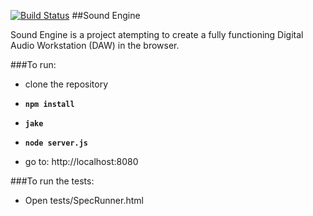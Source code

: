 [![Build Status](https://secure.travis-ci.org/willm/SoundEngine.png)](http://travis-ci.org/willm/SoundEngine)
##Sound Engine

Sound Engine is a project atempting to create a fully functioning Digital Audio Workstation (DAW) in the browser.

###To run: 

* clone the repository

* **`npm install`**

* **`jake`**

* **`node server.js`**

* go to: http://localhost:8080

###To run the tests:

* Open tests/SpecRunner.html
